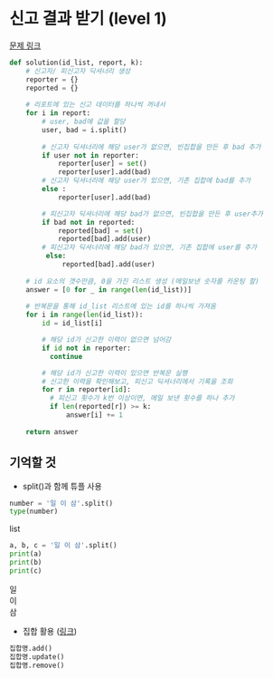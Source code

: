 신고 결과 받기 (level 1)
===

[문제 링크](https://programmers.co.kr/learn/courses/30/lessons/92334)

```python
def solution(id_list, report, k):
    # 신고자/ 피신고자 딕셔너리 생성
    reporter = {}
    reported = {}
    
    # 리포트에 있는 신고 데이터를 하나씩 꺼내서
    for i in report:
        # user, bad에 값을 할당
        user, bad = i.split()
        
        # 신고자 딕셔너리에 해당 user가 없으면, 빈집합을 만든 후 bad 추가
        if user not in reporter:
            reporter[user] = set()
            reporter[user].add(bad)
        # 신고자 딕셔너리에 해당 user가 있으면, 기존 집합에 bad를 추가
        else :
            reporter[user].add(bad)

        # 피신고자 딕셔너리에 해당 bad가 없으면, 빈집합을 만든 후 user추가
        if bad not in reported:
            reported[bad] = set()
            reported[bad].add(user)
        # 피신고자 딕셔너리에 해당 bad가 있으면, 기존 집합에 user를 추가
         else:
             reported[bad].add(user)
            
    # id 요소의 갯수만큼, 0을 가진 리스트 생성 (메일보낸 숫자를 카운팅 할)
    answer = [0 for _ in range(len(id_list))]
    
    # 반복문을 통해 id_list 리스트에 있는 id를 하나씩 가져옴
    for i in range(len(id_list)):
        id = id_list[i]

        # 해당 id가 신고한 이력이 없으면 넘어감
        if id not in reporter:
          continue

        # 해당 id가 신고한 이력이 있으면 반복문 실행
        # 신고한 이력을 확인해보고, 피신고 딕셔너리에서 기록을 조회
        for r in reporter[id]:
          # 피신고 횟수가 k번 이상이면, 메일 보낸 횟수를 하나 추가
          if len(reported[r]) >= k:
              answer[i] += 1
                   
    return answer
```

## 기억할 것
- split()과 함께 튜플 사용
```python
number = '일 이 삼'.split()
type(number)
```
list

```python
a, b, c = '일 이 삼'.split()
print(a)
print(b)
print(c)
```
일   
이   
삼   

- 집합 활용 ([링크](https://github.com/vive0508/TIL/blob/main/Python/grammar_set.md))
```python
집합명.add()
집합명.update()
집합명.remove()
```

